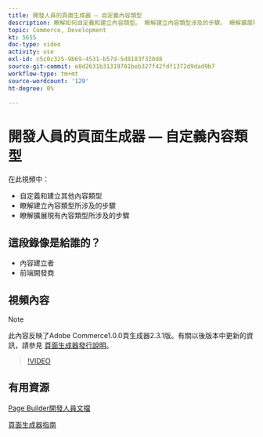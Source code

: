 ```yaml
---
title: 開發人員的頁面生成器 — 自定義內容類型
description: 瞭解如何自定義和建立內容類型。 瞭解建立內容類型涉及的步​驟。 瞭解擴展現有內容類型所涉及的步驟。
topic: Commerce, Development
kt: 5655
doc-type: video
activity: use
exl-id: c5c0c325-9b69-4531-b57d-5d8183f320d8
source-git-commit: e8d2631b31319701beb327f42fdf1372d9dad9b7
workflow-type: tm+mt
source-wordcount: '129'
ht-degree: 0%

---
```


# 開發人員的頁面生成器 — 自定義內容類型

在此視頻中：

- 自定義和建立其他內容類型
- 瞭解建立內容類型所涉及的步&#x200B;驟
- 瞭解擴展現有內容類型所涉及的步驟

## 這段錄像是給誰的？

- 內容建立者
- 前端開發商

## 視頻內容

>[!NOTE]
>
>此內容反映了Adobe Commerce1.0.0頁生成器2.3.1版。有關以後版本中更新的資訊，請參見 [頁面生成器發行說明](https://experienceleague.adobe.com/docs/commerce-admin/page-builder/release-notes.html)。

>[!VIDEO](https://video.tv.adobe.com/v/35714?quality=12&learn=on)

## 有用資源

[Page Builder開發人員文檔](https://developer.adobe.com/commerce/frontend-core/page-builder/)

[頁面生成器指南](https://experienceleague.adobe.com/docs/commerce-admin/page-builder/introduction.html)
